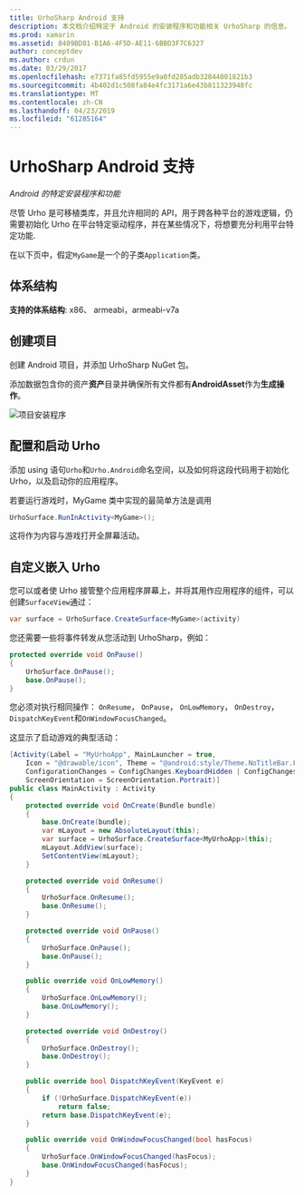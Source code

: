 ```yaml
---
title: UrhoSharp Android 支持
description: 本文档介绍特定于 Android 的安装程序和功能相关 UrhoSharp 的信息。 具体而言，它讨论了支持的体系结构，如何创建配置并启动 Urho，和 Urho 的自定义嵌入的项目。
ms.prod: xamarin
ms.assetid: 8409BD81-B1A6-4F5D-AE11-6BBD3F7C6327
author: conceptdev
ms.author: crdun
ms.date: 03/29/2017
ms.openlocfilehash: e7371fa85fd5955e9a0fd285adb32844001821b3
ms.sourcegitcommit: 4b402d1c508fa84e4fc3171a6e43b811323948fc
ms.translationtype: MT
ms.contentlocale: zh-CN
ms.lasthandoff: 04/23/2019
ms.locfileid: "61285164"
---
```

# <a name="urhosharp-android-support"></a>UrhoSharp Android 支持

_Android 的特定安装程序和功能_

尽管 Urho 是可移植类库，并且允许相同的 API，用于跨各种平台的游戏逻辑，仍需要初始化 Urho 在平台特定驱动程序，并在某些情况下，将想要充分利用平台特定功能.

在以下页中，假定`MyGame`是一个的子类`Application`类。

## <a name="architectures"></a>体系结构

**支持的体系结构**: x86、 armeabi，armeabi-v7a

## <a name="create-a-project"></a>创建项目

创建 Android 项目，并添加 UrhoSharp NuGet 包。

添加数据包含你的资产**资产**目录并确保所有文件都有**AndroidAsset**作为**生成操作**。

![项目安装程序](android-images/image-3.png "包含资产的资产目录中添加数据")

## <a name="configure-and-launching-urho"></a>配置和启动 Urho

添加 using 语句`Urho`和`Urho.Android`命名空间，以及如何将这段代码用于初始化 Urho，以及启动你的应用程序。

若要运行游戏时，MyGame 类中实现的最简单方法是调用

```csharp
UrhoSurface.RunInActivity<MyGame>();
```

这将作为内容与游戏打开全屏幕活动。

## <a name="custom-embedding-of-urho"></a>自定义嵌入 Urho

您可以或者使 Urho 接管整个应用程序屏幕上，并将其用作应用程序的组件，可以创建`SurfaceView`通过：

```csharp
var surface = UrhoSurface.CreateSurface<MyGame>(activity)
```

您还需要一些将事件转发从您活动到 UrhoSharp，例如：

```csharp
protected override void OnPause()
{
    UrhoSurface.OnPause();
    base.OnPause();
}
```

您必须对执行相同操作： `OnResume`， `OnPause`， `OnLowMemory`， `OnDestroy`，`DispatchKeyEvent`和`OnWindowFocusChanged`。

这显示了启动游戏的典型活动：

```csharp
[Activity(Label = "MyUrhoApp", MainLauncher = true,
    Icon = "@drawable/icon", Theme = "@android:style/Theme.NoTitleBar.Fullscreen",
    ConfigurationChanges = ConfigChanges.KeyboardHidden | ConfigChanges.Orientation,
    ScreenOrientation = ScreenOrientation.Portrait)]
public class MainActivity : Activity
{
    protected override void OnCreate(Bundle bundle)
    {
        base.OnCreate(bundle);
        var mLayout = new AbsoluteLayout(this);
        var surface = UrhoSurface.CreateSurface<MyUrhoApp>(this);
        mLayout.AddView(surface);
        SetContentView(mLayout);
    }

    protected override void OnResume()
    {
        UrhoSurface.OnResume();
        base.OnResume();
    }

    protected override void OnPause()
    {
        UrhoSurface.OnPause();
        base.OnPause();
    }

    public override void OnLowMemory()
    {
        UrhoSurface.OnLowMemory();
        base.OnLowMemory();
    }

    protected override void OnDestroy()
    {
        UrhoSurface.OnDestroy();
        base.OnDestroy();
    }

    public override bool DispatchKeyEvent(KeyEvent e)
    {
        if (!UrhoSurface.DispatchKeyEvent(e))
            return false;
        return base.DispatchKeyEvent(e);
    }

    public override void OnWindowFocusChanged(bool hasFocus)
    {
        UrhoSurface.OnWindowFocusChanged(hasFocus);
        base.OnWindowFocusChanged(hasFocus);
    }
}
```

